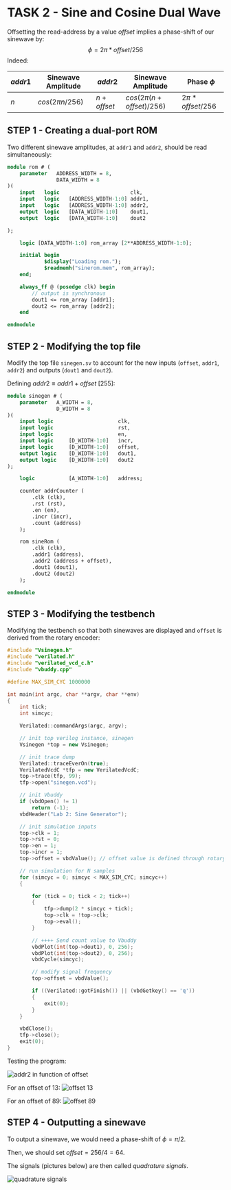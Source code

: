 # TASK 2 - Sine and Cosine Dual Wave

Offsetting the read-address by a value $offset$ implies a phase-shift of our sinewave by:
$$ϕ=2π*offset/256$$
Indeed:

| $addr1$ | Sinewave Amplitude | $addr2$ | Sinewave Amplitude | Phase $ϕ$ |
|---| ----------- | ------ | -- | -- |
|$n$| $cos(2πn/256)$ | $n+offset$ | $cos(2π(n+offset)/256)$ | $2π*offset/256$ |


## STEP 1 - Creating a dual-port ROM

Two different sinewave amplitudes, at `addr1` and `addr2`, should be read simultaneously:

``` SystemVerilog
module rom # (
    parameter   ADDRESS_WIDTH = 8,
                DATA_WIDTH = 8
)(
    input   logic                       clk,
    input   logic   [ADDRESS_WIDTH-1:0] addr1,
    input   logic   [ADDRESS_WIDTH-1:0] addr2,
    output  logic   [DATA_WIDTH-1:0]    dout1,
    output  logic   [DATA_WIDTH-1:0]    dout2

);

    logic [DATA_WIDTH-1:0] rom_array [2**ADDRESS_WIDTH-1:0];

    initial begin
            $display("Loading rom.");
            $readmemh("sinerom.mem", rom_array);
    end;

    always_ff @ (posedge clk) begin
        // output is synchronous
        dout1 <= rom_array [addr1];
        dout2 <= rom_array [addr2];
    end

endmodule
```


## STEP 2 - Modifying the top file

Modify the top file `sinegen.sv` to account for the new inputs (`offset`, `addr1`, `addr2`) and outputs (`dout1` and `dout2`).

Defining $addr2≡addr1+offset$  $[255$]:

``` SystemVerilog
module sinegen # (
    parameter   A_WIDTH = 8,
                D_WIDTH = 8
)(
    input logic                     clk,
    input logic                     rst,
    input logic                     en,
    input logic     [D_WIDTH-1:0]   incr,
    input logic     [D_WIDTH-1:0]   offset,     
    output logic    [D_WIDTH-1:0]   dout1,
    output logic    [D_WIDTH-1:0]   dout2   
);

    logic           [A_WIDTH-1:0]   address;

    counter addrCounter (
        .clk (clk),
        .rst (rst),
        .en (en),
        .incr (incr),
        .count (address)
    );

    rom sineRom (
        .clk (clk),
        .addr1 (address),
        .addr2 (address + offset),
        .dout1 (dout1),
        .dout2 (dout2)
    );

endmodule
```

## STEP 3 - Modifying the testbench

Modifying the testbench so that both sinewaves are displayed and `offset` is derived from the rotary encoder:

``` C++
#include "Vsinegen.h"
#include "verilated.h"
#include "verilated_vcd_c.h"
#include "vbuddy.cpp"

#define MAX_SIM_CYC 1000000

int main(int argc, char **argv, char **env)
{
    int tick;
    int simcyc;

    Verilated::commandArgs(argc, argv);

    // init top verilog instance, sinegen
    Vsinegen *top = new Vsinegen;

    // init trace dump
    Verilated::traceEverOn(true);
    VerilatedVcdC *tfp = new VerilatedVcdC;
    top->trace(tfp, 99);
    tfp->open("sinegen.vcd");

    // init Vbuddy
    if (vbdOpen() != 1)
        return (-1);
    vbdHeader("Lab 2: Sine Generator");

    // init simulation inputs
    top->clk = 1;
    top->rst = 0;
    top->en = 1;
    top->incr = 1;
    top->offset = vbdValue(); // offset value is defined through rotary encoder

    // run simulation for N samples
    for (simcyc = 0; simcyc < MAX_SIM_CYC; simcyc++)
    {

        for (tick = 0; tick < 2; tick++)
        {
            tfp->dump(2 * simcyc + tick);
            top->clk = !top->clk;
            top->eval();
        }

        // ++++ Send count value to Vbuddy
        vbdPlot(int(top->dout1), 0, 256);
        vbdPlot(int(top->dout2), 0, 256);
        vbdCycle(simcyc);

        // modify signal frequency
        top->offset = vbdValue();

        if ((Verilated::gotFinish()) || (vbdGetkey() == 'q'))
        {
            exit(0);
        }
    }

    vbdClose();
    tfp->close();
    exit(0);
}
```


Testing the program:

![addr2 in function of offset](../images/addr2_waveform.jpg)

For an offset of 13:
![offset 13](../images/sinegen_offset13.jpeg)

For an offset of 89:
![offset 89](../images/sinegen_offset89.jpeg)
## STEP 4 - Outputting a sinewave

To output a sinewave, we would need a phase-shift of $ϕ=π/2$.

Then, we should set $offset=256/4=64$.

The signals (pictures below) are then called *quadrature signals*.

![quadrature signals](../images/singen_quadrature.jpeg)